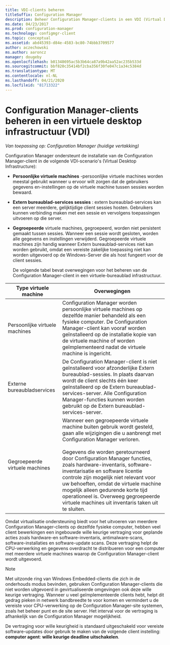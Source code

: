 ```yaml
---
title: VDI-clients beheren
titleSuffix: Configuration Manager
description: Beheer Configuration Manager-clients in een VDI (Virtual Desktop Infrastructure).
ms.date: 04/23/2017
ms.prod: configuration-manager
ms.technology: configmgr-client
ms.topic: conceptual
ms.assetid: abd45393-d84e-4583-bc80-74bbb3709577
author: aczechowski
ms.author: aaroncz
manager: dougeby
ms.openlocfilehash: b01348695ac5b3b64ca87a9b42aa52ac235b533d
ms.sourcegitcommit: bbf820c35414bf2cba356f30fe047c1a34c5384d
ms.translationtype: MT
ms.contentlocale: nl-NL
ms.lasthandoff: 04/21/2020
ms.locfileid: "81713322"
---
```

# <a name="manage-configuration-manager-clients-in-a-virtual-desktop-infrastructure-vdi"></a>Configuration Manager-clients beheren in een virtuele desktop infrastructuur (VDI)

*Van toepassing op: Configuration Manager (huidige vertakking)*

Configuration Manager ondersteunt de installatie van de Configuration Manager-client in de volgende VDI-scenario's (Virtual Desktop Infrastructure):  

- **Persoonlijke virtuele machines** -persoonlijke virtuele machines worden meestal gebruikt wanneer u ervoor wilt zorgen dat de gebruikers gegevens en-instellingen op de virtuele machine tussen sessies worden bewaard.  

- **Extern bureaublad-services sessies** : extern bureaublad-services kan een server meerdere, gelijktijdige client sessies hosten. Gebruikers kunnen verbinding maken met een sessie en vervolgens toepassingen uitvoeren op die server.  

- **Gegroepeerde** virtuele machines, gegroepeerd, worden niet persistent gemaakt tussen sessies. Wanneer een sessie wordt gesloten, worden alle gegevens en instellingen verwijderd. Gegroepeerde virtuele machines zijn handig wanneer Extern bureaublad-services niet kan worden gebruikt, omdat een vereiste zakelijke toepassing niet kan worden uitgevoerd op de Windows-Server die als host fungeert voor de client sessies.  

  De volgende tabel bevat overwegingen voor het beheren van de Configuration Manager-client in een virtuele-bureaublad infrastructuur.  

|Type virtuele machine|Overwegingen|  
|--------------------------|--------------------|  
|Persoonlijke virtuele machines|Configuration Manager worden persoonlijke virtuele machines op dezelfde manier behandeld als een fysieke computer. De Configuration Manager-client kan vooraf worden geïnstalleerd op de installatie kopie van de virtuele machine of worden geïmplementeerd nadat de virtuele machine is ingericht.|  
|Externe bureaubladservices|De Configuration Manager-client is niet geïnstalleerd voor afzonderlijke Extern bureaublad-sessies. In plaats daarvan wordt de client slechts één keer geïnstalleerd op de Extern bureaublad-services-server. Alle Configuration Manager-functies kunnen worden gebruikt op de Extern bureaublad-services-server.|  
|Gegroepeerde virtuele machines|Wanneer een gegroepeerde virtuele machine buiten gebruik wordt gesteld, gaan alle wijzigingen die u aanbrengt met Configuration Manager verloren.<br /><br /> Gegevens die worden geretourneerd door Configuration Manager functies, zoals hardware-inventaris, software-inventarisatie en software licentie controle zijn mogelijk niet relevant voor uw behoeften, omdat de virtuele machine mogelijk alleen gedurende korte tijd operationeel is. Overweeg gegroepeerde virtuele machines uit inventaris taken uit te sluiten.|  

 Omdat virtualisatie ondersteuning biedt voor het uitvoeren van meerdere Configuration Manager-clients op dezelfde fysieke computer, hebben veel client bewerkingen een ingebouwde wille keurige vertraging voor geplande acties zoals hardware-en software-inventaris, antimalware-scans, software-installaties en software-update scans. Deze vertraging helpt de CPU-verwerking en gegevens overdracht te distribueren voor een computer met meerdere virtuele machines waarop de Configuration Manager-client wordt uitgevoerd.  

> [!NOTE]  
>  Met uitzonde ring van Windows Embedded-clients die zich in de onderhouds modus bevinden, gebruiken Configuration Manager-clients die niet worden uitgevoerd in gevirtualiseerde omgevingen ook deze wille keurige vertraging. Wanneer u veel geïmplementeerde clients hebt, helpt dit gedrag pieken in netwerk bandbreedte te voor komen en vermindert u de vereiste voor CPU-verwerking op de Configuration Manager-site systemen, zoals het beheer punt en de site server. Het interval voor de vertraging is afhankelijk van de Configuration Manager mogelijkheid.  
>   
>  De vertraging voor wille keurigheid is standaard uitgeschakeld voor vereiste software-updates door gebruik te maken van de volgende client instelling: **computer agent**: **wille keurige deadline uitschakelen**.
